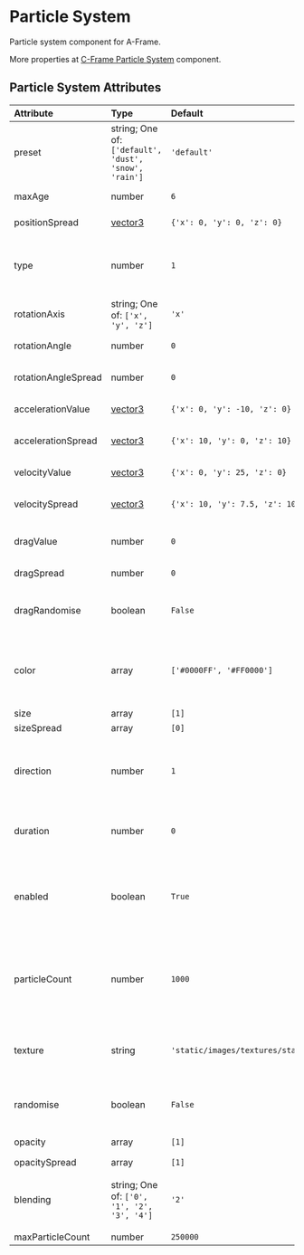 
Particle System
===============


Particle system component for A-Frame.

More properties at <a href='https://github.com/c-frame/aframe-particle-system-component'>C-Frame Particle System</a> component.

Particle System Attributes
---------------------------

|Attribute|Type|Default|Description|Required|
| :--- | :--- | :--- | :--- | :--- |
|preset|string; One of: ```['default', 'dust', 'snow', 'rain']```|```'default'```|Preset configuration.|No|
|maxAge|number|```6```|The particle's maximum age in seconds.|No|
|positionSpread|[vector3](vector3)|```{'x': 0, 'y': 0, 'z': 0}```|Describes this emitter's position variance on a per-particle basis.|No|
|type|number|```1```|The default distribution this emitter should use to control its particle's spawn position and force behaviour. Possible values are 1 (box), 2 (sphere), 3 (disc)|No|
|rotationAxis|string; One of: ```['x', 'y', 'z']```|```'x'```|Describes this emitter's axis of rotation. Possible values are x, y and z.|No|
|rotationAngle|number|```0```|The angle of rotation, given in radians. Dust preset is 3.14.|No|
|rotationAngleSpread|number|```0```|The amount of variance in the angle of rotation per-particle, given in radians.|No|
|accelerationValue|[vector3](vector3)|```{'x': 0, 'y': -10, 'z': 0}```|Describes this emitter's base acceleration.|No|
|accelerationSpread|[vector3](vector3)|```{'x': 10, 'y': 0, 'z': 10}```|Describes this emitter's acceleration variance on a per-particle basis.|No|
|velocityValue|[vector3](vector3)|```{'x': 0, 'y': 25, 'z': 0}```|Describes this emitter's base velocity.|No|
|velocitySpread|[vector3](vector3)|```{'x': 10, 'y': 7.5, 'z': 10}```|Describes this emitter's acceleration variance on a per-particle basis.|No|
|dragValue|number|```0```|Number between 0 and 1 describing drag applied to all particles.|No|
|dragSpread|number|```0```|Number describing drag variance on a per-particle basis.|No|
|dragRandomise|boolean|```False```|WHen a particle is re-spawned, whether it's drag should be re-randomised or not. Can incur a performance hit.|No|
|color|array|```['#0000FF', '#FF0000']```|Describes a particle's color. This property is a 'value-over-lifetime' property, meaning an array of values can be given to describe specific value changes over a particle's lifetime.|No|
|size|array|```[1]```|Describes a particle's size.|Yes|
|sizeSpread|array|```[0]```|sizeSpread|No|
|direction|number|```1```|The direction of the emitter. If value is 1, emitter will start at beginning of particle's lifecycle. If value is -1, emitter will start at end of particle's lifecycle and work it's way backwards.|No|
|duration|number|```0```|The duration in seconds that this emitter should live for. If not specified, the emitter will emit particles indefinitely.|No|
|enabled|boolean|```True```|When true the emitter will emit particles, when false it will not. This value can be changed dynamically during a scene. While particles are emitting, they will disappear immediately when set to false.|No|
|particleCount|number|```1000```|The total number of particles this emitter will hold. NOTE: this is not the number of particles emitted in a second, or anything like that. The number of particles emitted per-second is calculated by particleCount |No|
|texture|string|```'static/images/textures/star2.png'```|The texture used by this emitter. Examples: [star2.png, smokeparticle.png, raindrop.png], like path 'static/images/textures/star2.png'|Yes|
|randomise|boolean|```False```|When a particle is re-spawned, whether it's position should be re-randomised or not. Can incur a performance hit.|No|
|opacity|array|```[1]```|Either a single number to describe the opacity of a particle.|No|
|opacitySpread|array|```[1]```|opacitySpread|No|
|blending|string; One of: ```['0', '1', '2', '3', '4']```|```'2'```|The blending mode of the particles. Possible values are 0 (no blending), 1 (normal), 2 (additive), 3 (subtractive), 4 (multiply)|No|
|maxParticleCount|number|```250000```|maxParticleCount|No|
